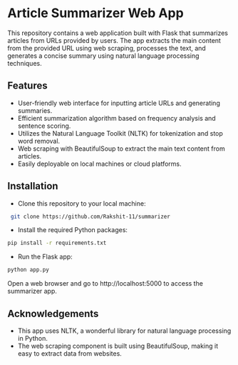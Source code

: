 # Article Summarizer Web App

This repository contains a web application built with Flask that summarizes articles from URLs provided by users. The app extracts the main content from the provided URL using web scraping, processes the text, and generates a concise summary using natural language processing techniques.
## Features

- User-friendly web interface for inputting article URLs and generating summaries.
- Efficient summarization algorithm based on frequency analysis and sentence scoring.
- Utilizes the Natural Language Toolkit (NLTK) for tokenization and stop word removal.
- Web scraping with BeautifulSoup to extract the main text content from articles.
- Easily deployable on local machines or cloud platforms.

## Installation

- Clone this repository to your local machine:

```bash
 git clone https://github.com/Rakshit-11/summarizer

```
- Install the required Python packages:

```bash
pip install -r requirements.txt

```
- Run the Flask app:

```bash
python app.py

```

Open a web browser and go to http://localhost:5000 to access the summarizer app.

## Acknowledgements

- This app uses NLTK, a wonderful library for natural language processing in Python.
- The web scraping component is built using BeautifulSoup, making it easy to extract data from websites.


